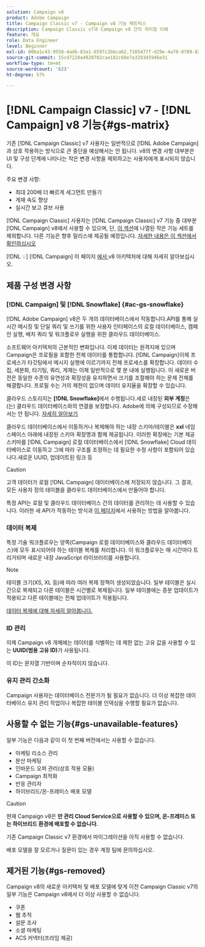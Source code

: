 ```yaml
---
solution: Campaign v8
product: Adobe Campaign
title: Campaign Classic v7 - Campaign v8 기능 매트릭스
description: Campaign Classic v7과 Campaign v8 간의 차이점 이해
feature: 개요
role: Data Engineer
level: Beginner
exl-id: 00ba1c43-9558-4adb-83a1-6597c2bbca62,7105477f-d29e-4af8-8789-82b4459761b0
source-git-commit: 15cd7228a4920702cae182c68e7a329345946e31
workflow-type: tm+mt
source-wordcount: '623'
ht-degree: 57%

---
```


# [!DNL Campaign Classic] v7 -  [!DNL Campaign] v8 기능{#gs-matrix}

기존 [!DNL Campaign Classic] v7 사용자는 일반적으로 [!DNL Adobe Campaign]과 상호 작용하는 방식으로 큰 중단을 예상해서는 안 됩니다. v8의 변경 사항 대부분은 UI 및 구성 단계에 나타나는 작은 변경 사항을 제외하고는 사용자에게 표시되지 않습니다.

주요 변경 사항:

* 최대 200배 더 빠르게 세그먼트 만들기
* 게재 속도 향상
* 실시간 보고 큐브 사용

[!DNL Campaign Classic] 사용자는 [!DNL Campaign Classic] v7 기능 중 대부분 [!DNL Campaign] v8에서 사용할 수 있으며, 단, [이 섹션](#gs-removed)에 나열된 작은 기능 세트를 제외합니다. 다른 기능은 향후 릴리스에 제공될 예정입니다. [자세한 내용은 이 섹션에서 확인하십시오](#gs-unavailable-features)

[!DNL :bulb:]  [!DNL Campaign] 이 페이지 [에서 ](../dev/architecture.md)v8 아키텍처에 대해 자세히 알아보십시오.

## 제품 구성 변경 사항

### [!DNL Campaign] 및  [!DNL Snowflake] {#ac-gs-snowflake}

[!DNL Adobe Campaign] v8은 두 개의 데이터베이스에서 작동합니다.API를 통해 실시간 메시징 및 단일 쿼리 및 쓰기를 위한 사용자 인터페이스의 로컬 데이터베이스, 캠페인 실행, 배치 쿼리 및 워크플로우 실행을 위한 클라우드 데이터베이스.

소프트웨어 아키텍처의 근본적인 변화입니다. 이제 데이터는 원격지에 있으며 Campaign은 프로필을 포함한 전체 데이터를 통합합니다. [!DNL Campaign]이제 프로세스가 타깃팅에서 메시지 실행에 이르기까지 전체 프로세스를 확장합니다. 데이터 수집, 세분화, 타기팅, 쿼리, 게재는 이제 일반적으로 몇 분 내에 실행됩니다. 이 새로운 버전은 동일한 수준의 유연성과 확장성을 유지하면서 크기를 조절해야 하는 문제 전체를 해결합니다. 프로필 수는 거의 제한이 없으며 데이터 유지율을 확장할 수 있습니다.

클라우드 스토리지는 **[!DNL Snowflake]**&#x200B;에서 수행됩니다.새로 내장된 **외부 계정**&#x200B;은(는) 클라우드 데이터베이스와의 연결을 보장합니다. Adobe에 의해 구성되므로 수정해서는 안 됩니다. [자세히 알아보기](../config/external-accounts.md)

클라우드 데이터베이스에서 이동하거나 복제해야 하는 내장 스키마/테이블은 **xxl** 네임스페이스 아래에 내장된 스키마 확장명과 함께 제공됩니다. 이러한 확장에는 기본 제공 스키마를 [!DNL Campaign] 로컬 데이터베이스에서 [!DNL Snowflake] Cloud 데이터베이스로 이동하고 그에 따라 구조를 조정하는 데 필요한 수정 사항이 포함되어 있습니다.새로운 UUID, 업데이트된 링크 등

>[!CAUTION]
>
> 고객 데이터가 로컬 [!DNL Campaign] 데이터베이스에 저장되지 않습니다. 그 결과, 모든 사용자 정의 테이블을 클라우드 데이터베이스에서 만들어야 합니다.


특정 API는 로컬 및 클라우드 데이터베이스 간의 데이터를 관리하는 데 사용할 수 있습니다. 이러한 새 API가 작동하는 방식과 [이 페이지](../dev/new-apis.md)에서 사용하는 방법을 알아봅니다.

### 데이터 복제

특정 기술 워크플로우는 양쪽(Campaign 로컬 데이터베이스와 클라우드 데이터베이스)에 모두 표시되어야 하는 테이블 복제를 처리합니다. 이 워크플로우는 매 시간마다 트리거되며 새로운 내장 JavaScript 라이브러리를 사용합니다.

>[!NOTE]
>
> 테이블 크기(XS, XL 등)에 따라 여러 복제 정책이 생성되었습니다.
> 일부 테이블은 실시간으로 복제되고 다른 테이블은 시간별로 복제됩니다. 일부 테이블에는 증분 업데이트가 적용되고 다른 테이블에는 전체 업데이트가 적용됩니다.


[데이터 복제에 대해 자세히 알아봅니다.](../config/replication.md)

### ID 관리

이제 Campaign v8 개체에는 데이터를 식별하는 데 제한 없는 고유 값을 사용할 수 있는 **UUID(범용 고유 ID)**&#x200B;가 사용됩니다.

이 ID는 문자열 기반이며 순차적이지 않습니다.

### 유지 관리 간소화

Campaign 사용자는 데이터베이스 전문가가 될 필요가 없습니다. 더 이상 복잡한 데이터베이스 유지 관리 작업이나 복잡한 테이블 인덱싱을 수행할 필요가 없습니다.

## 사용할 수 없는 기능{#gs-unavailable-features}

일부 기능은 다음과 같이 이 첫 번째 버전에서는 사용할 수 없습니다.

* 마케팅 리소스 관리
* 분산 마케팅
* 인바운드 오퍼 관리(상호 작용 모듈)
* Campaign 최적화
* 반응 관리자
* 하이브리드/온-프레미스 배포 모델

>[!CAUTION]
>
>현재 Campaign v8은 **만 관리 Cloud Service으로 사용할 수 있으며, 온-프레미스 또는 하이브리드 환경에 배포할 수 없습니다.**
>
>기존 Campaign Classic v7 환경에서 마이그레이션을 아직 사용할 수 없습니다.
>
>배포 모델을 잘 모르거나 질문이 있는 경우 계정 팀에 문의하십시오.

## 제거된 기능{#gs-removed}

Campaign v8의 새로운 아키텍처 및 배포 모델에 맞게 이전 Campaign Classic v7의 일부 기능은 Campaign v8에서 더 이상 사용할 수 없습니다.

* 쿠폰
* 웹 추적
* 설문 조사
* 소셜 마케팅
* ACS 커넥터(프라임 제공)

